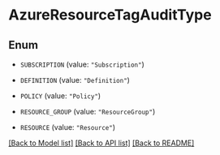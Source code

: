 # AzureResourceTagAuditType

## Enum


* `SUBSCRIPTION` (value: `"Subscription"`)

* `DEFINITION` (value: `"Definition"`)

* `POLICY` (value: `"Policy"`)

* `RESOURCE_GROUP` (value: `"ResourceGroup"`)

* `RESOURCE` (value: `"Resource"`)


[[Back to Model list]](../README.md#documentation-for-models) [[Back to API list]](../README.md#documentation-for-api-endpoints) [[Back to README]](../README.md)


